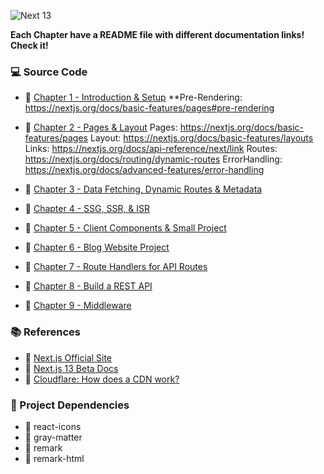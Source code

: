 ![Next 13](https://nextjs.org/static/blog/next-13/twitter-card.png)

**Each Chapter have a README file with different documentation links! Check it!**

### 💻 Source Code

- 🔗 [Chapter 1 - Introduction & Setup](https://github.com/gitdagray/next-js-course/tree/main/next01)
**Pre-Rendering: https://nextjs.org/docs/basic-features/pages#pre-rendering

- 🔗 [Chapter 2 - Pages & Layout](https://github.com/gitdagray/next-js-course/tree/main/next02)
Pages: https://nextjs.org/docs/basic-features/pages
Layout: https://nextjs.org/docs/basic-features/layouts
Links: https://nextjs.org/docs/api-reference/next/link
Routes: https://nextjs.org/docs/routing/dynamic-routes
ErrorHandling: https://nextjs.org/docs/advanced-features/error-handling

- 🔗 [Chapter 3 - Data Fetching, Dynamic Routes & Metadata](https://github.com/gitdagray/next-js-course/tree/main/next03)
- 🔗 [Chapter 4 - SSG, SSR, & ISR](https://github.com/gitdagray/next-js-course/tree/main/next04)
- 🔗 [Chapter 5 - Client Components & Small Project](https://github.com/gitdagray/next-js-course/tree/main/next05)
- 🔗 [Chapter 6 - Blog Website Project](https://github.com/gitdagray/next-js-course/tree/main/next06)
- 🔗 [Chapter 7 - Route Handlers for API Routes](https://github.com/gitdagray/next-js-course/tree/main/next07)
- 🔗 [Chapter 8 - Build a REST API](https://github.com/gitdagray/next-js-course/tree/main/next08)
- 🔗 [Chapter 9 - Middleware](https://github.com/gitdagray/next-js-course/tree/main/next09)

### 📚 References
- 🔗 [Next.js Official Site](https://nextjs.org/)
- 🔗 [Next.js 13 Beta Docs](https://beta.nextjs.org/docs)
- 🔗 [Cloudflare: How does a CDN work?](https://www.cloudflare.com/learning/cdn/what-is-a-cdn/)

### 🚀 Project Dependencies
- 🔗 react-icons
- 🔗 gray-matter
- 🔗 remark
- 🔗 remark-html